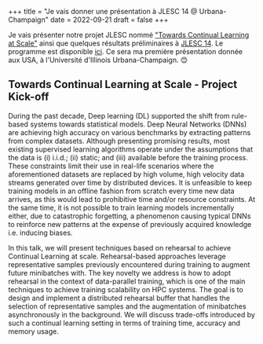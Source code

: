 +++
title = "Je vais donner une présentation à JLESC 14 @ Urbana-Champaign"
date = 2022-09-21
draft = false
+++

Je vais présenter notre projet JLESC nommé ["Towards Continual Learning at Scale"](https://jlesc.github.io/projects/continual_learning_project/) ainsi que quelques résultats préliminaires à [JLESC 14](https://publish.illinois.edu/14th-jlesc-workshop/). Le programme est disponible [ici](https://publish.illinois.edu/14th-jlesc-workshop/agenda/). Ce sera ma première présentation donnée aux USA, à l'Université d'Illinois Urbana-Champaign. 😊

## Towards Continual Learning at Scale - Project Kick-off

During the past decade, Deep learning (DL) supported the shift from rule-based systems towards statistical models. Deep Neural Networks (DNNs) are achieving high accuracy on various benchmarks by extracting patterns from complex datasets. Although presenting promising results, most existing supervised learning algorithms operate under the assumptions that the data is (i) i.i.d.; (ii) static; and (iii) available before the training process. These constraints limit their use in real-life scenarios where the aforementioned datasets are replaced by high volume, high velocity data streams generated over time by distributed devices. It is unfeasible to keep training models in an offline fashion from scratch every time new data arrives, as this would lead to prohibitive time and/or resource constraints. At the same time, it is not possible to train learning models incrementally either, due to catastrophic forgetting, a phenomenon causing typical DNNs to reinforce new patterns at the expense of previously acquired knowledge i.e. inducing biases.

In this talk, we will present techniques based on rehearsal to achieve Continual Learning at scale. Rehearsal-based approaches leverage representative samples previously encountered during training to augment future minibatches with. The key novelty we address is how to adopt rehearsal in the context of data-parallel training, which is one of the main techniques to achieve training scalability on HPC systems. The goal is to design and implement a distributed rehearsal buffer that handles the selection of representative samples and the augmentation of minibatches asynchronously in the background. We will discuss trade-offs introduced by such a continual learning setting in terms of training time, accuracy and memory usage.

